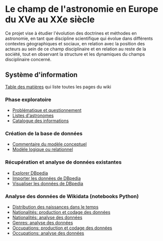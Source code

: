 # Le champ de l'astronomie en Europe du XVe au XXe siècle


Ce projet vise à étudier l'évolution des doctrines et méthodes en astronomie, en tant que discipline scientifique qui évolue dans différents contextes géographiques et sociaux, en relation avec la position des acteurs au sein de ce champ disciplinaire et en relation au reste de la société, tout en observant la structure et les dynamiques du champs disciplinaire concerné.


## Système d'information

[Table des matières](Table_des_pages.md) qui liste toutes les pages du wiki


###  Phase exploratoire


* [Problématique et questionnement](Problematique-Questionnement.md) 
* [Listes d'astronomes](Listes-d'astronomes.md)
* [Catalogue des informations](Catalogue-des-informations.md)

### Création de la base de données

*  [Commentaire du modèle conceptuel](Modèle-conceptuel-(MCD):-commentaire.md)
*  [Modèle logique ou relationnel](Modèle-logique-ou-relationnel.md)

### Récupération et analyse de données existantes

* [Explorer DBpedia](DBpedia/DBpedia_explorer.md)
* [Importer les données de DBpedia](DBpedia/DBpedia_importer_dans_base_personnelle.md)
* [Visualiser les données de DBpedia](DBpedia/DBpedia_analyser_donnees_importees.md)


### Analyse des données de Wikidata (notebooks Python)
* [Distribution des naissances dans le temps](https://github.com/Sciences-historiques-numeriques/astronomers/blob/main/notebooks_jupyter/wikidata_exploration/wdt_distribution_naissances.ipynb)
* [Nationalités: production et codage des données](https://github.com/Sciences-historiques-numeriques/astronomers/blob/main/notebooks_jupyter/wikidata_exploration/wdt_nationalite_production.ipynb)
* [Nationalités: analyse des données](https://github.com/Sciences-historiques-numeriques/astronomers/blob/main/notebooks_jupyter/wikidata_exploration/wdt_nationalite_analyse.ipynb)
* [Genres: analyse des données](https://github.com/Sciences-historiques-numeriques/astronomers/blob/main/notebooks_jupyter/wikidata_exploration/wdt_genre_analyse.ipynb)
* [Occupations: production et codage des données](https://github.com/Sciences-historiques-numeriques/astronomers/blob/main/notebooks_jupyter/wikidata_exploration/wdt_occupations_production.ipynb)
* [Occupations: analyse des données](https://github.com/Sciences-historiques-numeriques/astronomers/blob/main/notebooks_jupyter/wikidata_exploration/wdt_occupations_analyse.ipynb)
 